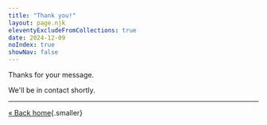 ```yaml
---
title: "Thank you!"
layout: page.njk
eleventyExcludeFromCollections: true
date: 2024-12-09
noIndex: true
showNav: false
---
```


Thanks for your message.

We'll be in contact shortly.

---

[« Back home](/){.smaller}
